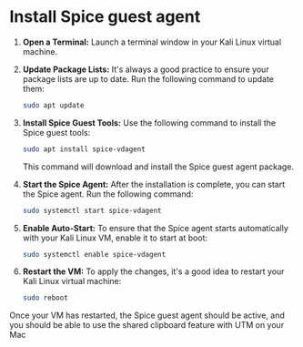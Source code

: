 # Install Spice guest agent

1. **Open a Terminal:** Launch a terminal window in your Kali Linux virtual machine.

2. **Update Package Lists:** It's always a good practice to ensure your package lists are up to date. Run the following command to update them:

   ```bash
   sudo apt update
   ```

3. **Install Spice Guest Tools:** Use the following command to install the Spice guest tools:

   ```bash
   sudo apt install spice-vdagent
   ```

   This command will download and install the Spice guest agent package.

4. **Start the Spice Agent:** After the installation is complete, you can start the Spice agent. Run the following command:

   ```bash
   sudo systemctl start spice-vdagent
   ```

5. **Enable Auto-Start:** To ensure that the Spice agent starts automatically with your Kali Linux VM, enable it to start at boot:

   ```bash
   sudo systemctl enable spice-vdagent
   ```

6. **Restart the VM:** To apply the changes, it's a good idea to restart your Kali Linux virtual machine:

   ```bash
   sudo reboot
   ```

Once your VM has restarted, the Spice guest agent should be active, and you should be able to use the shared clipboard feature with UTM on your Mac
